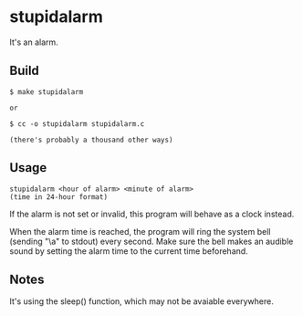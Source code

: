 # stupidalarm

It's an alarm.

## Build

```
$ make stupidalarm

or

$ cc -o stupidalarm stupidalarm.c

(there's probably a thousand other ways)
```

## Usage

```
stupidalarm <hour of alarm> <minute of alarm>
(time in 24-hour format)
```
If the alarm is not set or invalid, this program will behave as a clock instead.  
  
When the alarm time is reached, the program will ring the system bell (sending "\a" to stdout) every second. Make sure the bell makes an audible sound by setting the alarm time to the current time beforehand.

## Notes

It's using the sleep() function, which may not be avaiable everywhere.
